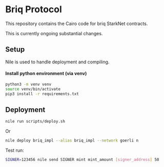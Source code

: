 # Briq Protocol

This repository contains the Cairo code for briq StarkNet contracts.

This is currently ongoing substantial changes.

## Setup

Nile is used to handle deployment and compiling.
#### Install python environment (via venv)
```sh
python3 -m venv venv
source venv/bin/activate
pip3 install -r requirements.txt
```

## Deployment

```sh
nile run scripts/deploy.sh
```
Or
```sh
nile deploy briq_impl --alias briq_impl --network goerli n
```

Test run:
```sh
SIGNER=123456 nile send SIGNER mint mint_amount [signer_address] 50

```
